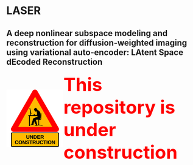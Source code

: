 # LASER
## A deep nonlinear subspace modeling and reconstruction for diffusion-weighted imaging using variational auto-encoder: LAtent Space dEcoded Reconstruction


<p style="display: flex; align-items: center; justify-content: right;">
  <img src="under-construction_geek_man.png" width="150" height="150" > 
  <strong><font color="red" size="50" alignment="center">This repository is under construction</font></strong>